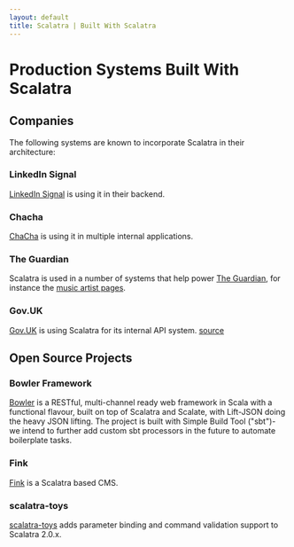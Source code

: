 ```yaml
---
layout: default
title: Scalatra | Built With Scalatra
---
```


<div class="page-header">
  <h1>Production Systems Built With Scalatra</h1>
</div>

## Companies

The following systems are known to incorporate Scalatra in their architecture:

### LinkedIn Signal

[LinkedIn Signal](http://sna-projects.com/blog/2010/10/linkedin-signal-a-look-under-the-hood/) is using it in their backend.

### Chacha

[ChaCha](http://www.chacha.com/) is using it in multiple internal applications.

### The Guardian

Scalatra is used in a number of systems that help power [The Guardian](http:///www.guardian.co.uk/), for instance the [music artist pages](http://www.guardian.co.uk/info/developer-blog/2011/jun/23/internet).

### Gov.UK

[Gov.UK](http://www.gov.uk) is using Scalatra for its internal API system. [source](http://radar.oreilly.com/2012/01/with-govuk-british-government.html)

## Open Source Projects

### Bowler Framework

[Bowler](http://bowlerframework.org) is a RESTful, multi-channel ready web framework in Scala with a functional flavour, built on top of Scalatra and Scalate, with Lift-JSON doing the heavy JSON lifting. The project is built with Simple Build Tool ("sbt")- we intend to further add custom sbt processors in the future to automate boilerplate tasks.

### Fink

[Fink](https://github.com/dozed/fink) is a Scalatra based CMS.


### scalatra-toys

[scalatra-toys](https://github.com/m20o/scalatra-toys) adds parameter binding
and command validation support to Scalatra 2.0.x.